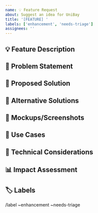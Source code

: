 ```yaml
---
name: 💡 Feature Request
about: Suggest an idea for UniBay
title: '[FEATURE] '
labels: ['enhancement', 'needs-triage']
assignees: ''
---
```


## 💡 Feature Description
<!-- A clear and concise description of the feature you'd like to see -->

## 🎯 Problem Statement
<!-- A clear and concise description of what problem this feature would solve -->

## 💭 Proposed Solution
<!-- A clear and concise description of how you'd like this feature to work -->

## 🔄 Alternative Solutions
<!-- A clear and concise description of any alternative solutions or features you've considered -->

## 🎨 Mockups/Screenshots
<!-- If applicable, add mockups or screenshots to help explain your feature -->

## 📱 Use Cases
<!-- Describe specific use cases where this feature would be helpful -->

## 🔧 Technical Considerations
<!-- Any technical considerations or constraints to keep in mind -->

## 📊 Impact Assessment
<!-- How would this feature benefit users and the platform? -->

## 🏷️ Labels
<!-- Add any relevant labels -->
/label ~enhancement ~needs-triage
